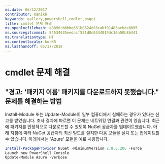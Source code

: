 ```yaml
---
ms.date: 06/12/2017
contributor: manikb
keywords: gallery,powershell,cmdlet,psget
title: cmdlet 문제 해결
ms.openlocfilehash: e8890cb6bbe661b8524d83cabf91483acbde8095
ms.sourcegitcommit: 54534635eedacf531d8d6344019dc16a50b8b441
ms.translationtype: HT
ms.contentlocale: ko-KR
ms.lasthandoff: 05/17/2018
---
```

# <a name="troubleshooting-cmdlets"></a>cmdlet 문제 해결

## <a name="how-to-resolve-warning-package-your-package-name-failed-to-download-issue"></a>"경고: '패키지 이름' 패키지를 다운로드하지 못했습니다." 문제를 해결하는 방법

Install-Module 또는 Update-Module이 일부 컴퓨터에서 실패하는 경우가 있다는 신고를 받았습니다.
조사 결과에 따르면 이 문제는 네트워킹 연결과 관련이 있습니다.
최근에 패키지를 안정적으로 다운로드할 수 있도록 NuGet 공급자를 업데이트했습니다.
아래 지침에 따라 NuGet 공급자의 최신 빌드를 설치한 다음 모듈을 설치 또는 업데이트할 수 있습니다.
아래에서는 'Azure' 모듈을 예로 사용합니다.

```powershell
Install-PackageProvider NuGet -MinimumVersion 2.8.5.206 -Force
Launch new PowerShell Console
Update-Module Azure -Verbose
```